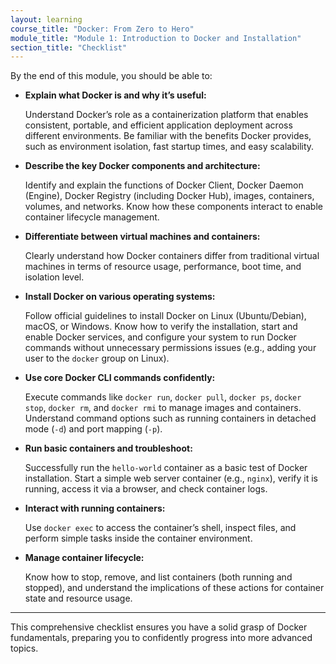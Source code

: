 ```yaml
---
layout: learning
course_title: "Docker: From Zero to Hero"
module_title: "Module 1: Introduction to Docker and Installation"
section_title: "Checklist"
---
```


By the end of this module, you should be able to:

- **Explain what Docker is and why it’s useful:**

    Understand Docker’s role as a containerization platform that enables consistent, portable, and efficient application deployment across different environments. Be familiar with the benefits Docker provides, such as environment isolation, fast startup times, and easy scalability.

- **Describe the key Docker components and architecture:**

    Identify and explain the functions of Docker Client, Docker Daemon (Engine), Docker Registry (including Docker Hub), images, containers, volumes, and networks. Know how these components interact to enable container lifecycle management.

- **Differentiate between virtual machines and containers:**

    Clearly understand how Docker containers differ from traditional virtual machines in terms of resource usage, performance, boot time, and isolation level.

- **Install Docker on various operating systems:**

    Follow official guidelines to install Docker on Linux (Ubuntu/Debian), macOS, or Windows. Know how to verify the installation, start and enable Docker services, and configure your system to run Docker commands without unnecessary permissions issues (e.g., adding your user to the `docker` group on Linux).

- **Use core Docker CLI commands confidently:**

    Execute commands like `docker run`, `docker pull`, `docker ps`, `docker stop`, `docker rm`, and `docker rmi` to manage images and containers. Understand command options such as running containers in detached mode (`-d`) and port mapping (`-p`).

- **Run basic containers and troubleshoot:**

    Successfully run the `hello-world` container as a basic test of Docker installation. Start a simple web server container (e.g., `nginx`), verify it is running, access it via a browser, and check container logs.

- **Interact with running containers:**

    Use `docker exec` to access the container’s shell, inspect files, and perform simple tasks inside the container environment.

- **Manage container lifecycle:**

    Know how to stop, remove, and list containers (both running and stopped), and understand the implications of these actions for container state and resource usage.


---

This comprehensive checklist ensures you have a solid grasp of Docker fundamentals, preparing you to confidently progress into more advanced topics.
